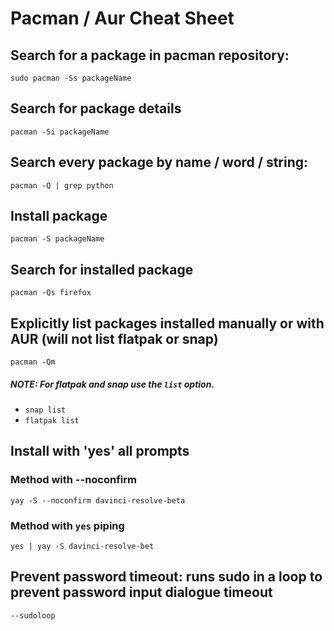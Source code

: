 # Pacman / Aur Cheat Sheet

## Search for a package in pacman repository:
```sudo pacman -Ss packageName```

## Search for package details
```pacman -Si packageName```

## Search every package by name / word / string:
```pacman -Q | grep python```

## Install package
```pacman -S packageName```

## Search for installed package
```pacman -Qs firefox```

## Explicitly list packages installed manually or with AUR (will not list flatpak or snap)
```pacman -Qm```
##### NOTE: For flatpak and snap use the ```list``` option.
- ```snap list```
- ```flatpak list```

## Install with 'yes' all prompts
### Method with --noconfirm
```yay -S --noconfirm davinci-resolve-beta```

### Method with `yes` piping
```yes | yay -S davinci-resolve-bet```

## Prevent password timeout: runs sudo in a loop to prevent password input dialogue timeout
```--sudoloop```

